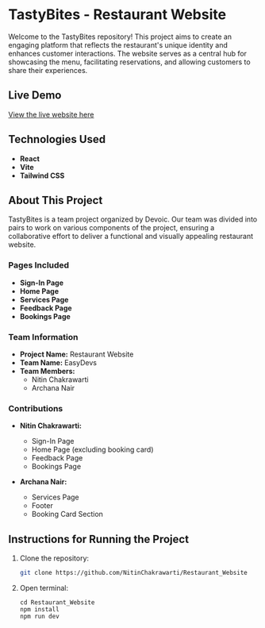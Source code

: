 # TastyBites - Restaurant Website

Welcome to the TastyBites repository! This project aims to create an engaging platform that reflects the restaurant's unique identity and enhances customer interactions. The website serves as a central hub for showcasing the menu, facilitating reservations, and allowing customers to share their experiences.

## Live Demo

[View the live website here](https://restaurant-website-nitin04.vercel.app/home)

## Technologies Used

- **React**
- **Vite**
- **Tailwind CSS**

## About This Project

TastyBites is a team project organized by Devoic. Our team was divided into pairs to work on various components of the project, ensuring a collaborative effort to deliver a functional and visually appealing restaurant website.

### Pages Included

- **Sign-In Page**
- **Home Page**
- **Services Page**
- **Feedback Page**
- **Bookings Page**

### Team Information

- **Project Name:** Restaurant Website
- **Team Name:** EasyDevs
- **Team Members:** 
  - Nitin Chakrawarti
  - Archana Nair

### Contributions

- **Nitin Chakrawarti:** 
  - Sign-In Page
  - Home Page (excluding booking card)
  - Feedback Page
  - Bookings Page

- **Archana Nair:** 
  - Services Page
  - Footer
  - Booking Card Section

## Instructions for Running the Project

1. Clone the repository:
   ```bash
   git clone https://github.com/NitinChakrawarti/Restaurant_Website

2. Open terminal:
   ```Terminal
   cd Restaurant_Website
   npm install
   npm run dev

